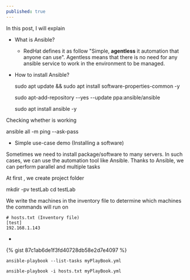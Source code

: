 ```yaml
---
published: true
---
```

In this post, I will explain
* What is Ansible?
  * RedHat defines it as follow "Simple, **agentless** it automation that anyone can use". Agentless means that there is no need for any ansible service to work in the environment to be managed.
* How to install Ansible?

  sudo apt update && sudo apt install software-properties-common -y

  sudo apt-add-repository --yes --update ppa:ansible/ansible

  sudo apt install ansible -y

Checking whether is working

  ansible all -m ping --ask-pass

* Simple use-case demo (Installing a software)

Sometimes we need to install package/software to many servers. In such cases, we can use the automation tool like Ansible.
Thanks to Ansible, we can perform parallel and multiple tasks

At first , we create project folder

  mkdir -pv testLab
  cd testLab

We write the machines in the inventory file to determine which machines the commands will run on
  ```
  # hosts.txt (Inventory file)
  [test]
  192.168.1.143
  ```

  * 


  {% gist 87c1ab6de1f3fd40728db58e2d7e4097 %}


	ansible-playbook --list-tasks myPlayBook.yml

  	ansible-playbook -i hosts.txt myPlayBook.yml

  
